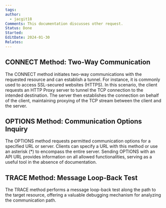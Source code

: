 ```yaml
---
tags: 
author:
  - jacgit18
Comments: This documentation discusses other request.
Status: Done
Started: 
EditDate: 2024-01-30
Relates:
---
```

## **CONNECT Method: Two-Way Communication**

The CONNECT method initiates two-way communications with the requested resource and can establish a tunnel. For instance, it is commonly used to access SSL-secured websites (HTTPS). In this scenario, the client requests an HTTP Proxy server to tunnel the TCP connection to the intended destination. The server then establishes the connection on behalf of the client, maintaining proxying of the TCP stream between the client and the server.

## **OPTIONS Method: Communication Options Inquiry**

The OPTIONS method requests permitted communication options for a specified URL or server. Clients can specify a URL with this method or use an asterisk (\*) to encompass the entire server. Sending OPTIONS with an API URL provides information on all allowed functionalities, serving as a useful tool in the absence of documentation.

## **TRACE Method: Message Loop-Back Test**

The TRACE method performs a message loop-back test along the path to the target resource, offering a valuable debugging mechanism for analyzing the communication path.